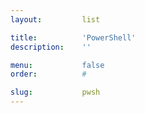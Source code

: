 ```yaml
---
layout:         list

title:          'PowerShell'
description:    ''

menu:           false
order:          #

slug:           pwsh
---
```

